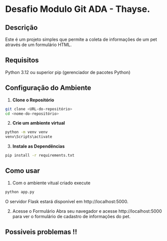 # Desafio Modulo Git ADA - Thayse. 

## Descrição

Este é um projeto simples que permite a coleta de informações de um pet através de um formulário HTML.

## Requisitos

Python 3.12 ou superior
pip (gerenciador de pacotes Python)

## Configuração do Ambiente

1. **Clone o Repositório**

```bash
git clone <URL-do-repositório>
cd <nome-do-repositório>
```

2. **Crie um ambiente virtual**
  
```bash
python -m venv venv
venv\Scripts\activate
```

3. **Instale as Dependências**

```bash
pip install -r requirements.txt
```

## Como usar 

1. Com o ambiente vitual criado execute

```bash
python app.py
```
O servidor Flask estará disponível em http://localhost:5000.

2. Acesse o Formulário
Abra seu navegador e acesse http://localhost:5000 para ver o formulário de cadastro de informações do pet.














## Possiveis problemas !!
